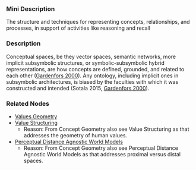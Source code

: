 ### Mini Description

The structure and techniques for representing concepts, relationships, and processes, in support of activities like reasoning and recall

### Description

Conceptual spaces, be they vector spaces, semantic networks, more implicit subsymbolic structures, or symbolic-subsymbolic hybrid representations, are how concepts are defined, grounded, and related to each other ([Gardenfors 2000](https://mitpress.mit.edu/books/conceptual-spaces)). Any ontology, including implicit ones in subsymbolic architectures, is biased by the faculties with which it was constructed and intended (Sotala 2015, [Gardenfors 2000](https://mitpress.mit.edu/books/conceptual-spaces)).

### Related Nodes

- [Values Geometry](/Value_Alignment/Validation/Technical_Value_Alignment/Ethics_Mechanisms/Value_Specification/Value_Structuring/Values_Geometry/Values_Geometry.md)
- [Value Structuring](/Value_Alignment/Validation/Technical_Value_Alignment/Ethics_Mechanisms/Value_Specification/Value_Structuring/Value_Structuring.md)
	- Reason: From Concept Geometry also see Value Structuring as that addresses the geometry of human values.
- [Perceptual Distance Agnostic World Models](/Value_Alignment/Validation/Increasing_Contextual_Awareness/Realistic_World-Models/Perceptual_Distance_Agnostic_World_Models/Perceptual_Distance_Agnostic_World_Models.md)
	- Reason: From Concept Geometry also see Perceptual Distance Agnostic World Models as that addresses proximal versus distal spaces.
